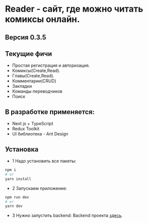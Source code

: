 # Reader - сайт, где можно читать комиксы онлайн.

## Версия 0.3.5

## Текущие фичи

- Простая регистрация и авторизация.
- Комиксы(Create,Read).
- Главы(Create,Read).
- Комментарии(CRUD)
- Закладки
- Команды переводчиков
- Поиск

## В разработке применяется:

- Next js + TypeScript
- Redux Toolkit
- UI библиотека - Ant Design

## Установка

- 1 Надо установить все пакеты:

```bash
npm i
# or
yarn install
```

- 2 Запускаем приложение:

```bash
npm run dev
# or
yarn dev
```

- 3 Нужно запустить backend:
Backend проекта [здесь](https://github.com/pavel-developer2001/reader-backend-nest).
